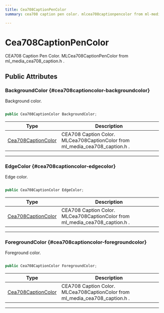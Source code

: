 ```yaml
---
title: Cea708CaptionPenColor
summary: cea708 caption pen color. mlcea708captionpencolor from ml-media-cea708-caption.h. 

---
```


# Cea708CaptionPenColor




CEA708 Caption Pen Color.  MLCea708CaptionPenColor  from  ml&#95;media&#95;cea708&#95;caption.h .   





## Public Attributes

### BackgroundColor {#cea708captioncolor-backgroundcolor}

Background color. 

```csharp

public Cea708CaptionColor BackgroundColor;

```

| Type | Description  | 
|--|--|
| [Cea708CaptionColor](/versioned_docs/version-22-Feb-2023/unity-api/api/UnityEngine.XR.MagicLeap/MLMedia/ParserCEA708/NativeBindings/UnityEngine.XR.MagicLeap.MLMedia.ParserCEA708.NativeBindings.Cea708CaptionColor.md) | CEA708 Caption Color.  MLCea708CaptionColor  from  ml&#95;media&#95;cea708&#95;caption.h .  |





-----------

### EdgeColor {#cea708captioncolor-edgecolor}

Edge color. 

```csharp

public Cea708CaptionColor EdgeColor;

```

| Type | Description  | 
|--|--|
| [Cea708CaptionColor](/versioned_docs/version-22-Feb-2023/unity-api/api/UnityEngine.XR.MagicLeap/MLMedia/ParserCEA708/NativeBindings/UnityEngine.XR.MagicLeap.MLMedia.ParserCEA708.NativeBindings.Cea708CaptionColor.md) | CEA708 Caption Color.  MLCea708CaptionColor  from  ml&#95;media&#95;cea708&#95;caption.h .  |





-----------

### ForegroundColor {#cea708captioncolor-foregroundcolor}

Foreground color. 

```csharp

public Cea708CaptionColor ForegroundColor;

```

| Type | Description  | 
|--|--|
| [Cea708CaptionColor](/versioned_docs/version-22-Feb-2023/unity-api/api/UnityEngine.XR.MagicLeap/MLMedia/ParserCEA708/NativeBindings/UnityEngine.XR.MagicLeap.MLMedia.ParserCEA708.NativeBindings.Cea708CaptionColor.md) | CEA708 Caption Color.  MLCea708CaptionColor  from  ml&#95;media&#95;cea708&#95;caption.h .  |





-----------


